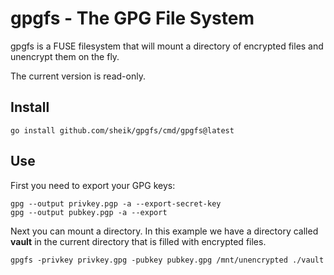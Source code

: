# gpgfs - The GPG File System
gpgfs is a FUSE filesystem that will mount a directory of encrypted files
and unencrypt them on the fly.

The current version is read-only.

## Install
    go install github.com/sheik/gpgfs/cmd/gpgfs@latest

## Use
First you need to export your GPG keys:

    gpg --output privkey.pgp -a --export-secret-key
    gpg --output pubkey.pgp -a --export

Next you can mount a directory. In this example we have a directory called
**vault** in the current directory that is filled with encrypted files.

    gpgfs -privkey privkey.gpg -pubkey pubkey.gpg /mnt/unencrypted ./vault
